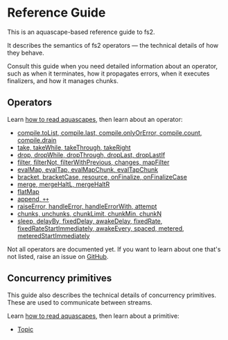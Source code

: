 # Reference Guide

This is an aquascape-based reference guide to fs2.

It describes the semantics of fs2 operators — the technical details of how they behave.

Consult this guide when you need detailed information about an operator, such as when it terminates, how it propagates errors, when it executes finalizers, and how it manages chunks.

## Operators

Learn [how to read aquascapes](../how-to-read-the-diagrams.md), then learn about an operator:

 - [compile.toList, compile.last, compile.onlyOrError, compile.count, compile.drain](compile.md)
 - [take, takeWhile, takeThrough, takeRight](take.md)
 - [drop, dropWhile, dropThrough, dropLast, dropLastIf](drop.md)
 - [filter, filterNot, filterWithPrevious, changes, mapFilter](filter.md)
 - [evalMap, evalTap, evalMapChunk, evalTapChunk](evalMap.md)
 - [bracket, bracketCase, resource, onFinalize, onFinalizeCase](bracket.md)
 - [merge, mergeHaltL, mergeHaltR](merge.md)
 - [flatMap](flatMap.md)
 - [append, `++`](append.md)
 - [raiseError, handleError, handleErrorWith, attempt](errors.md)
 - [chunks, unchunks, chunkLimit, chunkMin, chunkN](chunk.md)
 - [sleep, delayBy, fixedDelay, awakeDelay, fixedRate, fixedRateStartImmediately, awakeEvery, spaced, metered, meteredStartImmediately](time.md)

Not all operators are documented yet. If you want to learn about one that's not listed, raise an issue on [GitHub](https://github.com/zainab-ali/aquascape/issues/new).

## Concurrency primitives
This guide also describes the technical details of concurrency primitives. These are used to communicate between streams.

Learn [how to read aquascapes](../how-to-read-the-diagrams.md), then learn about a primitive:

 - [Topic](topic.md)
